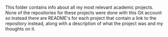 This folder contains info about all my most relevant academic projects. None of the repositories for these projects were done with this Git account so instead there are README's for each project that contain a link to the repository instead, along with a description of what the project was and my thoughts on it.
